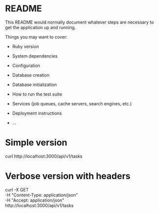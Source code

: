 # README

This README would normally document whatever steps are necessary to get the
application up and running.

Things you may want to cover:

* Ruby version

* System dependencies

* Configuration

* Database creation

* Database initialization

* How to run the test suite

* Services (job queues, cache servers, search engines, etc.)

* Deployment instructions

* ...
# Simple version
curl http://localhost:3000/api/v1/tasks

# Verbose version with headers
curl -X GET \
  -H "Content-Type: application/json" \
  -H "Accept: application/json" \
  http://localhost:3000/api/v1/tasks
